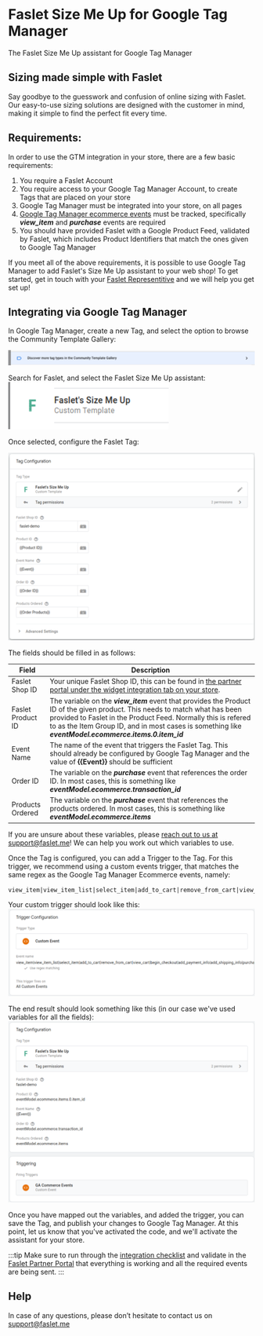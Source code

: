 # Faslet Size Me Up for Google Tag Manager
The Faslet Size Me Up assistant for Google Tag Manager

## Sizing made simple with Faslet

Say goodbye to the guesswork and confusion of online sizing with Faslet. Our easy-to-use sizing solutions are designed with the customer in mind, making it simple to find the perfect fit every time.

## Requirements:

In order to use the GTM integration in your store, there are a few basic requirements:

1. You require a Faslet Account
2. You require access to your Google Tag Manager Account, to create Tags that are placed on your store
3. Google Tag Manager must be integrated into your store, on all pages
4. [Google Tag Manager ecommerce events](https://developers.google.com/analytics/devguides/collection/ga4/ecommerce?client_type=gtm) must be tracked, specifically _**view_item**_ and _**purchase**_ events are required
5. You should have provided Faslet with a Google Product Feed, validated by Faslet, which includes Product Identifiers that match the ones given to Google Tag Manager

If you meet all of the above requirements, it is possible to use Google Tag Manager to add Faslet's Size Me Up assistant to your web shop!
To get started, get in touch with your [Faslet Representitive](mailto:sales@faslet.me) and we will help you get set up!

## Integrating via Google Tag Manager

In Google Tag Manager, create a new Tag, and select the option to browse the Community Template Gallery:

![img.png](./img/step_community.png)

Search for Faslet, and select the Faslet Size Me Up assistant:
![img.png](./img/step_search_faslet.png)

Once selected, configure the Faslet Tag:
 
![img.png](./img/step_faslet_config.png)

The fields should be filled in as follows:

| Field | Description                                                                                                                                                                                                                                                                                             |
| --- |---------------------------------------------------------------------------------------------------------------------------------------------------------------------------------------------------------------------------------------------------------------------------------------------------------|
| Faslet Shop ID | Your unique Faslet Shop ID, this can be found in [the partner portal under the widget integration tab on your store](https://portal.faslet.net/retailer).                                                                                                                                               |
| Faslet Product ID | The variable on the _**view_item**_ event that provides the Product ID of the given product. This needs to match what has been provided to Faslet in the Product Feed. Normally this is refered to as the Item Group ID, and in most cases is something like _**eventModel.ecommerce.items.0.item_id**_ |
| Event Name | The name of the event that triggers the Faslet Tag. This should already be configured by Google Tag Manager and the value of **{{Event}}** should be sufficient                                                                                                                                         |
| Order ID | The variable on the _**purchase**_ event that references the order ID. In most cases, this is something like _**eventModel.ecommerce.transaction_id**_                                                                                                                                                  |
| Products Ordered | The variable on the _**purchase**_ event that references the products ordered. In most cases, this is something like _**eventModel.ecommerce.items**_                                                                                                                                                   |

If you are unsure about these variables, please [reach out to us at support@faslet.me](mailto:support@faslet.me)! We can help you work out which variables to use.

Once the Tag is configured, you can add a Trigger to the Tag. For this trigger, we recommend using a custom events trigger, that matches the same regex as the Google Tag Manager Ecommerce events, namely:
```regexp
view_item|view_item_list|select_item|add_to_cart|remove_from_cart|view_cart|begin_checkout|add_payment_info|add_shipping_info|purchase
```

Your custom trigger should look like this:
![img.png](./img/step_custom_trigger.png)

The end result should look something like this (in our case we've used variables for all the fields):
![img.png](./img/step_complete_tag.png)

Once you have mapped out the variables, and added the trigger, you can save the Tag, and publish your changes to Google Tag Manager. 
At this point, let us know that you've activated the code, and we'll activate the assistant for your store.

:::tip
Make sure to run through the [integration checklist](/docs/widget/integration-checklist) and validate in the [Faslet Partner Portal](https://portal.faslet.net) that everything is working and all the required events are being sent.
:::

## Help

In case of any questions, please don’t hesitate to contact us on support@faslet.me